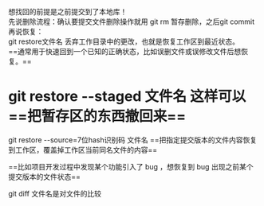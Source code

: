 想找回的前提是之前提交到了本地库！  
先说删除流程：确认要提交文件删除操作就用 git rm 暂存删除，之后git commit  
再说恢复：  
git restore文件名 丢弃工作目录中的更改，也就是恢复工作区到最近状态。  
==通常用于快速回到一个已知的正确状态，比如误删文件或误修改文件后想恢复。==
 
# git restore --staged 文件名 这样可以==把暂存区的东西撤回来==
 
git restore --source=7位hash识别码 文件名 ==把指定提交版本的文件内容恢复到工作区，覆盖掉工作区当前同名文件的内容==
 
==比如项目开发过程中发现某个功能引入了 bug ，想恢复到 bug 出现之前某个提交版本的文件状态==
 
git diff 文件名是对文件的比较